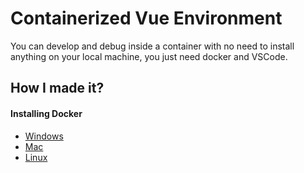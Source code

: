 # Containerized Vue Environment
You can develop and debug inside a container with no need to install anything on your local machine, you just need docker and VSCode. 

## How I made it?
#### Installing Docker
- [Windows](https://docs.docker.com/docker-for-windows/install/)
- [Mac](https://docs.docker.com/docker-for-mac/install/)
- [Linux](https://docs.docker.com/install/linux/docker-ce/ubuntu/)

